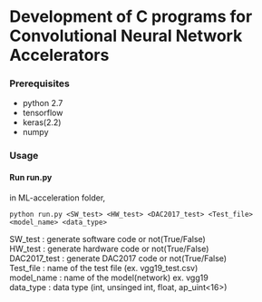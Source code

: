 # Development of C programs for Convolutional Neural Network Accelerators



### Prerequisites
* python 2.7
* tensorflow
* keras(2.2)
* numpy


  

### Usage

#### Run run.py

in ML-acceleration folder,
```
python run.py <SW_test> <HW_test> <DAC2017_test> <Test_file> <model_name> <data_type>
```
SW_test : generate software code or not(True/False)  
HW_test : generate hardware code or not(True/False)  
DAC2017_test : generate DAC2017 code or not(True/False)  
Test_file : name of the test file (ex. vgg19_test.csv)  
model_name : name of the model(network) ex. vgg19  
data_type : data type (int, unsinged int, float, ap_uint<16>)  

  
  
